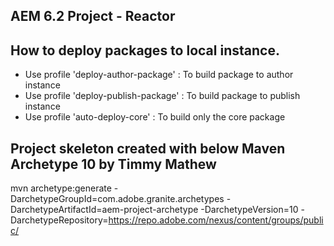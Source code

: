 ## AEM 6.2 Project - Reactor

## How to deploy packages to local instance.
   
   - Use profile 'deploy-author-package' : To build package to author instance
   - Use profile 'deploy-publish-package' : To build package to publish instance
   - Use profile 'auto-deploy-core' : To build only the core package
   
## Project skeleton created with below Maven Archetype 10 by Timmy Mathew
   
   mvn archetype:generate -DarchetypeGroupId=com.adobe.granite.archetypes 
   -DarchetypeArtifactId=aem-project-archetype -DarchetypeVersion=10 
   -DarchetypeRepository=https://repo.adobe.com/nexus/content/groups/public/